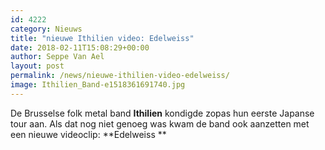 ```yaml
---
id: 4222
category: Nieuws
title: "nieuwe Ithilien video: Edelweiss"
date: 2018-02-11T15:08:29+00:00
author: Seppe Van Ael
layout: post
permalink: /news/nieuwe-ithilien-video-edelweiss/
image: Ithilien_Band-e1518361691740.jpg
---
```

De Brusselse folk metal band **Ithilien** kondigde zopas hun eerste Japanse tour aan. Als dat nog niet genoeg was kwam de band ook aanzetten met een nieuwe videoclip: **Edelweiss **

&nbsp;